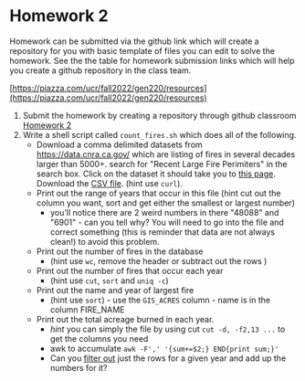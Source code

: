 # Homework 2

Homework can be submitted via the github link which will create a repository for you with basic template of files you can edit to solve the homework. See the the table for homework submission links which will help you create a github repository in the class team.

[https://piazza.com/ucr/fall2022/gen220/resources](https://piazza.com/ucr/fall2022/gen220/resources)

1. Submit the homework by creating a repository through github classroom [Homework 2](https://classroom.github.com/a/xqKvPWCc)
2. Write a shell script called `count_fires.sh` which does all of the following.
   * Download a comma delimited datasets from https://data.cnra.ca.gov/  which are listing of fires in several decades larger than 5000+. search for "Recent Large Fire Perimiters" in the search box. Click on the dataset it should take you to [this page](https://data.cnra.ca.gov/dataset/recent-large-fire-perimeters-5000-acres). Download the [CSV file](https://gis.data.cnra.ca.gov/datasets/CALFIRE-Forestry::recent-large-fire-perimeters-5000-acres.csv). (hint use `curl`).
   * Print out the range of years that occur in this file (hint cut out the column you want, sort and get either the smallest or largest number)
     * you'll notice there are 2 weird numbers in there "48088" and "6901" - can you tell why? You will need to go into the file and correct something (this is reminder that data are not always clean!) to avoid this problem.
   * Print out the number of fires in the database
     * (hint use `wc`, remove the header or subtract out the rows )
   * Print out the number of fires that occur each year
     * (hint use `cut`, `sort` and `uniq -c`)
   * Print out the name and year of largest fire
     * (hint use `sort`) - use the `GIS_ACRES` column - name is in the column FIRE_NAME
   * Print out the total acreage burned in each year.
     * _hint_ you can simply the file by using cut
     `cut -d, -f2,13 ...` to get the columns you need
     * awk to accumulate `awk -F',' '{sum+=$2;} END{print sum;}'`
     * Can you [filter out](https://www.tim-dennis.com/data/tech/2016/08/09/using-awk-filter-rows.html) just the rows for a given year and add up the numbers for it?
